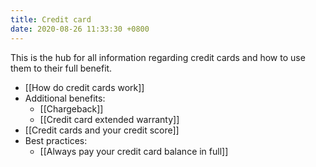 ```yaml
---
title: Credit card
date: 2020-08-26 11:33:30 +0800
---
```


This is the hub for all information regarding credit cards and how to use them to their full benefit.

- [[How do credit cards work]]
- Additional benefits: 
	- [[Chargeback]]
	- [[Credit card extended warranty]]
- [[Credit cards and your credit score]]
- Best practices:
	- [[Always pay your credit card balance in full]]